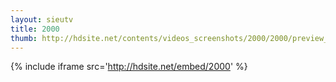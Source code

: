 ```yaml
---
layout: sieutv
title: 2000
thumb: http://hdsite.net/contents/videos_screenshots/2000/2000/preview_360p.mp4.jpg
---
```

{% include iframe src='http://hdsite.net/embed/2000' %}
 
